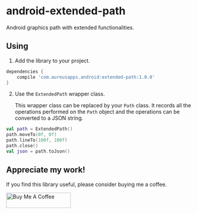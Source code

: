 # android-extended-path

Android graphics path with extended functionalities.

## Using

1. Add the library to your project.

```groovy
dependencies {
    compile 'com.aureusapps.android:extended-path:1.0.0'
}
```

2. Use the `ExtendedPath` wrapper class.

   This wrapper class can be replaced by your `Path` class. It records all the operations performed
   on the `Path` object and the operations can be converted to a JSON string.

```kotlin
val path = ExtendedPath()
path.moveTo(0f, 0f)
path.lineTo(100f, 100f)
path.close()
val json = path.toJson()
```

## Appreciate my work!

If you find this library useful, please consider buying me a coffee.

<a href="https://www.buymeacoffee.com/udarawanasinghe" target="_blank"><img src="https://cdn.buymeacoffee.com/buttons/default-orange.png" alt="Buy Me A Coffee" height="41" width="174"></a>